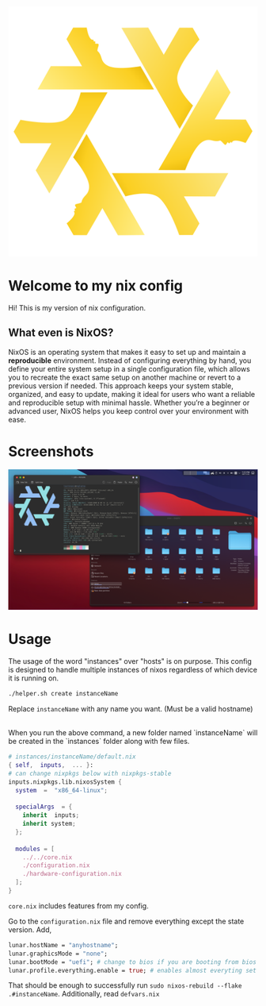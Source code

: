 ![Lunar Nix](./assets/artwork/logo.svg)

# Welcome to my nix config

Hi! This is my version of nix configuration.

## What even is NixOS?
NixOS is an operating system that makes it easy to set up and maintain a **reproducible** environment. Instead of configuring everything by hand, you define your entire system setup in a single configuration file, which allows you to recreate the exact same setup on another machine or revert to a previous version if needed. This approach keeps your system stable, organized, and easy to update, making it ideal for users who want a reliable and reproducible setup with minimal hassle. Whether you’re a beginner or advanced user, NixOS helps you keep control over your environment with ease.

# Screenshots

![plasma1](assets/screenshots/plasma1.png)


# Usage

The usage of the word "instances" over "hosts" is on purpose. This config is designed to handle multiple instances of nixos regardless of which device it is running on.

```sh 
./helper.sh create instanceName
```
Replace `instanceName` with any name you want. (Must be a valid hostname)

<br/>
When you run the above command, a new folder named `instanceName` will be created in the `instances` folder along with few files.

```nix
# instances/instanceName/default.nix
{ self,  inputs,  ... }:
# can change nixpkgs below with nixpkgs-stable
inputs.nixpkgs.lib.nixosSystem {
  system  =  "x86_64-linux";
  
  specialArgs  = {
    inherit  inputs;
    inherit system;
  };
  
  modules = [
    ../../core.nix
    ./configuration.nix
    ./hardware-configuration.nix
  ];
}
```

`core.nix` includes features from my config.

Go to the `configuration.nix` file and remove everything except the state version.
Add, 
```nix
lunar.hostName = "anyhostname";
lunar.graphicsMode = "none";
lunar.bootMode = "uefi"; # change to bios if you are booting from bios
lunar.profile.everything.enable = true; # enables almost everyting set up in the config
```
That should be enough to successfully run `sudo nixos-rebuild --flake .#instanceName`.
Additionally, read `defvars.nix`